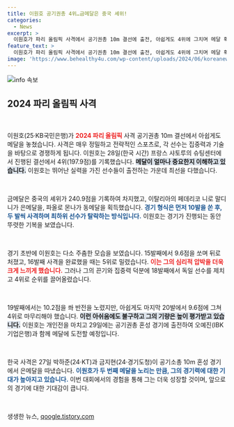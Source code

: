 ```yaml
---
title: 이원호 공기권총 4위…금메달은 중국 셰위!
categories:
  - News
excerpt: >
  이원호가 파리 올림픽 사격에서 공기권총 10m 결선에 출전, 아쉽게도 4위에 그치며 메달 획득에 실패했다. 29일 혼성 경기에서 재도전에 나선 그는 과연 메달을 쟁취할 수 있을까?
feature_text: >
  이원호가 파리 올림픽 사격에서 공기권총 10m 결선에 출전, 아쉽게도 4위에 그치며 메달 획득에 실패했다. 29일 혼성 경기에서 재도전에 나선 그는 과연 메달을 쟁취할 수 있을까?
image: 'https://www.behealthy4u.com/wp-content/uploads/2024/06/koreanews.jpg'
---
```


<p><img src="https://www.behealthy4u.com/wp-content/uploads/2024/06/koreanews.jpg" alt="info 속보" /></p>

<h2 data-ke-size="size26">2024 파리 올림픽 사격</h2>

<p data-ke-size="size16">&nbsp;</p>

<p>이원호(25·KB국민은행)가 <b><span style="color: #ee2323;">2024 파리 올림픽</span></b> 사격 공기권총 10m 결선에서 아쉽게도 메달을 놓쳤습니다. 사격은 매우 정밀하고 전략적인 스포츠로, 각 선수는 집중력과 기술을 바탕으로 경쟁하게 됩니다. 이원호는 28일(한국 시간) 프랑스 샤토루의 슈팅센터에서 진행된 결선에서 4위(197.9점)를 기록했습니다. <b><span style="background-color: #21538527;">메달이 얼마나 중요한지 이해하고 있습니다.</span></b> 이원호는 뛰어난 실력을 가진 선수들이 출전하는 가운데 최선을 다했습니다.</p>

<p data-ke-size="size16">&nbsp;</p>

<p>금메달은 중국의 셰위가 240.9점을 기록하여 차지했고, 이탈리아의 페데리코 니로 말디니가 은메달을, 파올로 몬나가 동메달을 획득했습니다. <b><span style="color: #1a5490;">경기 형식은 먼저 10발을 쏜 후, 두 발씩 사격하며 최하위 선수가 탈락하는 방식입니다.</span></b> 이원호는 경기가 진행되는 동안 뚜렷한 기복을 보였습니다. </p>

<p data-ke-size="size16">&nbsp;</p>

<p>경기 초반에 이원호는 다소 주춤한 모습을 보였습니다. 15발째에서 9.6점을 쏘며 뒤로 처졌고, 16발째 사격을 완료했을 때는 5위로 밀렸습니다. <b><span style="color: #ee2323;">이는 그의 심리적 압박을 더욱 크게 느끼게 했습니다.</span></b> 그러나 그의 끈기와 집중력 덕분에 18발째에서 독일 선수를 제치고 4위로 순위를 끌어올렸습니다. </p>

<p data-ke-size="size16">&nbsp;</p>

<p>19발째에서는 10.2점을 쏴 반전을 노렸지만, 아쉽게도 마지막 20발에서 9.6점에 그쳐 4위로 마무리해야 했습니다. <b><span style="background-color: #21538527;">이런 아쉬움에도 불구하고 그의 기량은 높이 평가받고 있습니다.</span></b> 이원호는 개인전을 마치고 29일에는 공기권총 혼성 경기에 출전하여 오예진(IBK기업은행)과 함께 메달에 도전할 예정입니다. </p>

<p data-ke-size="size16">&nbsp;</p>

<p>한국 사격은 27일 박하준(24·KT)과 금지현(24·경기도청)이 공기소총 10m 혼성 경기에서 은메달을 따냈습니다. <b><span style="color: #1a5490;">이원호가 두 번째 메달을 노리는 만큼, 그의 경기력에 대한 기대가 높아지고 있습니다.</span></b> 이번 대회에서의 경험을 통해 그는 더욱 성장할 것이며, 앞으로의 경기에 대한 기대감이 큽니다. </p>

<p data-ke-size="size16">&nbsp;</p>
생생한 뉴스, <a href="https://qoogle.tistory.com" rel="dofollow">qoogle.tistory.com</a>


